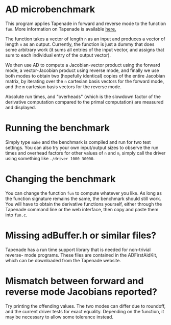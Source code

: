 # AD microbenchmark

This program applies Tapenade in forward and reverse mode to the function
`fun`. More information on Tapenade is available
[here.](https://team.inria.fr/ecuador/en/tapenade/)

The function takes a vector of length `n` as an input and produces a vector of
length `n` as an output. Currently, the function is just a dummy that does some
arbitrary work (it sums all entries of the input vector, and assigns that sum
to each individual entry of the output vector).

We then use AD to compute a Jacobian-vector product using the forward mode, a
vector-Jacobian product using reverse mode, and finally we use both modes to
obtain two (hopefully identical) copies of the entire Jacobian matrix, by
iterating over the `n` cartesian basis vectors for the forward mode, and the
`m` cartesian basis vectors for the reverse mode.

Absolute run times, and "overheads" (which is the slowdown factor of the
derivative computation compared to the primal computation) are measured and
displayed.

# Running the benchmark

Simply type `make` and the benchmark is compiled and run for two test settings.
You can also try your own input/output sizes to observe the run times and
overhead factors for other values of `n` and `m`, simply call the driver using
something like `./driver 1000 30000`.

# Changing the benchmark

You can change the function `fun` to compute whatever you like. As long as the
function signature remains the same, the benchmark should still work.  You will
have to obtain the derivative functions yourself, either through the Tapenade
command line or the web interface, then copy and paste them into `fun.c`.

# Missing adBuffer.h or similar files?

Tapenade has a run time support library that is needed for non-trivial reverse-
mode programs. These files are contained in the ADFirstAidKit, which can be
downloaded from the Tapenade website.

# Mismatch between forward and reverse mode Jacobians reported?

Try printing the offending values. The two modes can differ due to roundoff,
and the current driver tests for exact equality. Depending on the function,
it may be necessary to allow some tolerance instead.
